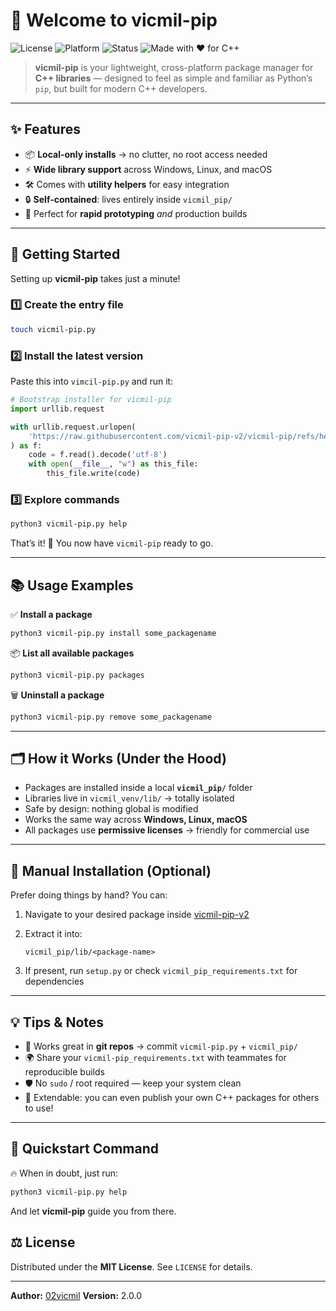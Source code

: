 # 🚀 Welcome to **vicmil-pip**

![License](https://img.shields.io/badge/license-MIT-blue.svg)
![Platform](https://img.shields.io/badge/platform-windows%20%7C%20linux%20%7C%20macos-lightgrey)
![Status](https://img.shields.io/badge/status-active-success)
![Made with ❤️ for C++](https://img.shields.io/badge/made%20with-%E2%9D%A4-red)

> **vicmil-pip** is your lightweight, cross-platform package manager for **C++ libraries** — designed to feel as simple and familiar as Python’s `pip`, but built for modern C++ developers.

---

## ✨ Features

- 📦 **Local-only installs** → no clutter, no root access needed
- ⚡ **Wide library support** across Windows, Linux, and macOS
- 🛠 Comes with **utility helpers** for easy integration
- 🔒 **Self-contained**: lives entirely inside `vicmil_pip/`
- 🎯 Perfect for **rapid prototyping** _and_ production builds

---

## 🏁 Getting Started

Setting up **vicmil-pip** takes just a minute!

### 1️⃣ Create the entry file

```bash
touch vicmil-pip.py
```

### 2️⃣ Install the latest version

Paste this into `vimcil-pip.py` and run it:

```python
# Bootstrap installer for vicmil-pip
import urllib.request

with urllib.request.urlopen(
    'https://raw.githubusercontent.com/vicmil-pip-v2/vicmil-pip/refs/heads/main/vicmil-pip.py'
) as f:
    code = f.read().decode('utf-8')
    with open(__file__, "w") as this_file:
        this_file.write(code)
```

### 3️⃣ Explore commands

```bash
python3 vicmil-pip.py help
```

That’s it! 🎉 You now have `vicmil-pip` ready to go.

---

## 📚 Usage Examples

✅ **Install a package**

```bash
python3 vicmil-pip.py install some_packagename
```

📦 **List all available packages**

```bash
python3 vicmil-pip.py packages
```

🗑 **Uninstall a package**

```bash
python3 vicmil-pip.py remove some_packagename
```

---

## 🗂 How it Works (Under the Hood)

- Packages are installed inside a local **`vicmil_pip/`** folder
- Libraries live in `vicmil_venv/lib/` → totally isolated
- Safe by design: nothing global is modified
- Works the same way across **Windows, Linux, macOS**
- All packages use **permissive licenses** → friendly for commercial use

---

## 🔧 Manual Installation (Optional)

Prefer doing things by hand? You can:

1. Navigate to your desired package inside [vicmil-pip-v2](https://github.com/orgs/vicmil-pip-v2/repositories)

2. Extract it into:

   ```
   vicmil_pip/lib/<package-name>
   ```

3. If present, run `setup.py` or check `vicmil_pip_requirements.txt` for dependencies

---

## 💡 Tips & Notes

- 💾 Works great in **git repos** → commit `vicmil-pip.py` + `vicmil_pip/`
- 🌍 Share your `vicmil-pip_requirements.txt` with teammates for reproducible builds
- 🛡 No `sudo` / root required — keep your system clean
- 🔧 Extendable: you can even publish your own C++ packages for others to use!

---

## 🚀 Quickstart Command

🔥 When in doubt, just run:

```bash
python3 vicmil-pip.py help
```

And let **vicmil-pip** guide you from there.

## ⚖️ License

Distributed under the **MIT License**. See `LICENSE` for details.

---

**Author:** [02vicmil](https://github.com/02vicmil)
**Version:** 2.0.0
